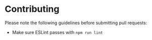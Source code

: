 # Contributing

Please note the following guidelines before submitting pull requests:

- Make sure ESLint passes with `npm run lint`
